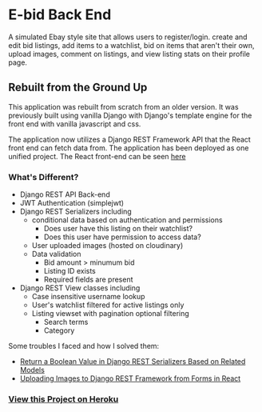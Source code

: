 # E-bid Back End

A simulated Ebay style site that allows users to register/login. create and edit bid listings, add items to a watchlist, bid on items that aren't their own, upload images, comment on listings, and view listing stats on their profile page.

## Rebuilt from the Ground Up

This application was rebuilt from scratch from an older version. It was previously built using vanilla Django with Django's template engine for the front end with vanilla javascript and css.

The application now utilizes a Django REST Framework API that the React front end can fetch data from. The application has been deployed as one unified project. The React front-end can be seen [here](https://github.com/IB21-A/commerce-react)

### What's Different?

- Django REST API Back-end
- JWT Authentication (simplejwt)
- Django REST Serializers including
  - conditional data based on authentication and permissions
    - Does user have this listing on their watchlist?
    - Does this user have permission to access data?
  - User uploaded images (hosted on cloudinary)
  - Data validation
    - Bid amount > minumum bid
    - Listing ID exists
    - Required fields are present
- Django REST View classes including
  - Case insensitive username lookup
  - User's watchlist filtered for active listings only
  - Listing viewset with pagination optional filtering
    - Search terms
    - Category

Some troubles I faced and how I solved them:

- [Return a Boolean Value in Django REST Serializers Based on Related Models](https://dev.to/thomz/how-to-return-a-boolean-value-in-django-rest-serializers-based-on-related-models-2bm9)
- [Uploading Images to Django REST Framework from Forms in React](https://dev.to/thomz/uploading-images-to-django-rest-framework-from-forms-in-react-3jhj)

### [View this Project on Heroku](https://ebid-thom.herokuapp.com/)
